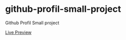 # github-profil-small-project
<p>Github Profil Small project</p>
<a href="https://elhoussnimed.github.io/github-profil-small-project/">Live Preview</a>
